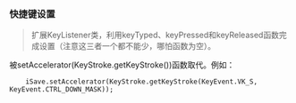 ### 快捷键设置
>扩展KeyListener类，利用keyTyped、keyPressed和keyReleased函数完成设置（注意这三者一个都不能少，哪怕函数为空）。

被setAccelerator(KeyStroke.getKeyStroke())函数取代。例如：
```
    iSave.setAccelerator(KeyStroke.getKeyStroke(KeyEvent.VK_S, KeyEvent.CTRL_DOWN_MASK));
```